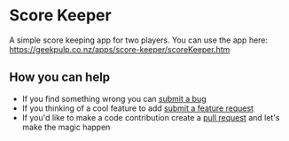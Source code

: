 # Score Keeper
A simple score keeping app for two players. You can use the app here: https://geekpulp.co.nz/apps/score-keeper/scoreKeeper.htm

## How you can help
* If you find something wrong you can [submit a bug](https://github.com/geekpulp/score-keeper/issues/new?assignees=&labels=&template=bug_report.md&title=)
* If you thinking of a cool feature to add [submit a feature request](https://github.com/geekpulp/score-keeper/issues/new?assignees=&labels=&template=feature_request.md&title=)
* If you'd like to make a code contribution create a [pull request](https://github.com/geekpulp/score-keeper/pulls) and let's make the magic happen
